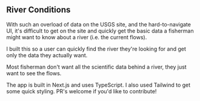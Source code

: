 ## River Conditions

With such an overload of data on the USGS site, and the hard-to-navigate UI, it's difficult to get on the site and quickly get the basic data a fisherman might want to know about a river (i.e. the current flows).

I built this so a user can quickly find the river they're looking for and get only the data they actually want.

Most fisherman don't want all the scientific data behind a river, they just want to see the flows.

The app is built in Next.js and uses TypeScript. I also used Tailwind to get some quick styling. PR's welcome if you'd like to contribute!
